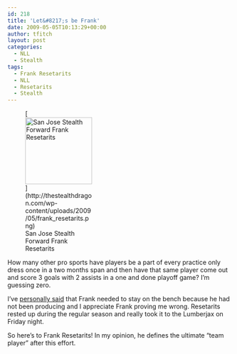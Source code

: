 ```yaml
---
id: 218
title: 'Let&#8217;s be Frank'
date: 2009-05-05T10:13:29+00:00
author: tfitch
layout: post
categories:
  - NLL
  - Stealth
tags:
  - Frank Resetarits
  - NLL
  - Resetarits
  - Stealth
---
```

<figure id="attachment_220" aria-describedby="caption-attachment-220" style="width: 150px" class="wp-caption alignright">[<img class="size-thumbnail wp-image-220" title="frank_resetarits" src="http://thestealthdragon.com/wp-content/uploads/2009/05/frank_resetarits-150x150.png" alt="San Jose Stealth Forward Frank Resetarits" width="150" height="150" />](http://thestealthdragon.com/wp-content/uploads/2009/05/frank_resetarits.png)<figcaption id="caption-attachment-220" class="wp-caption-text">San Jose Stealth Forward  
Frank Resetarits</figcaption></figure> 

How many other pro sports have players be a part of every practice only dress once in a two months span and then have that same player come out and score 3 goals with 2 assists in a one and done playoff game?  I&#8217;m guessing zero.

I&#8217;ve [personally said](http://thestealthdragon.com/eighteen/) that Frank needed to stay on the bench because he had not been producing and I appreciate Frank proving me wrong.  Resetarits rested up during the regular season and really took it to the Lumberjax on Friday night.

So here&#8217;s to Frank Resetarits!  In my opinion, he defines the ultimate &#8220;team player&#8221; after this effort.

